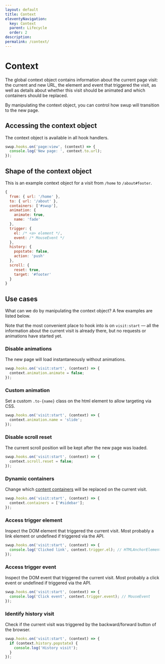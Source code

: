 ```yaml
---
layout: default
title: Context
eleventyNavigation:
  key: Context
  parent: Lifecycle
  order: 2
description:
permalink: /context/
---
```


# Context

The global context object contains information about the current page visit: the current and new
URL, the element and event that triggered the visit, as well as details about whether this visit
should be animated and which containers should be replaced.

By manipulating the context object, you can control how swup will transition to the new page.

## Accessing the context object

The context object is available in all hook handlers.

```javascript
swup.hooks.on('page:view', (context) => {
  console.log('New page: ', context.to.url);
});
```

## Shape of the context object

This is an example context object for a visit from `/home` to `/about#footer`.

```javascript
{
  from: { url: '/home' },
  to: { url: '/about' },
  containers: ['#swup'],
  animation: {
    animate: true,
    name: 'fade'
  },
  trigger: {
    el: /* <a> element */,
    event: /* MouseEvent */
  },
  history: {
    popstate: false,
    action: 'push'
  },
  scroll: {
    reset: true,
    target: '#footer'
  }
}
```

## Use cases

What can we do by manipulating the context object? A few examples are listed below.

Note that the most convenient place to hook into is on `visit:start` — all the information about the
current visit is already there, but no requests or animations have started yet.

### Disable animations

The new page will load instantaneously without animations.

```javascript
swup.hooks.on('visit:start', (context) => {
  context.animation.animate = false;
});
```

### Custom animation

Set a custom `.to-{name}` class on the html element to allow targeting via CSS.

```javascript
swup.hooks.on('visit:start', (context) => {
  context.animation.name = 'slide';
});
```

### Disable scroll reset

The current scroll position will be kept after the new page was loaded.

```javascript
swup.hooks.on('visit:start', (context) => {
  context.scroll.reset = false;
});
```

### Dynamic containers

Change which [content containers](/options/#containers) will be replaced on the current visit.

```javascript
swup.hooks.on('visit:start', (context) => {
  context.containers = ['#sidebar'];
});
```

### Access trigger element

Inspect the DOM element that triggered the current visit. Most probably a link element or undefined
if triggered via the API.

```javascript
swup.hooks.on('visit:start', (context) => {
  console.log('Clicked link', context.trigger.el); // HTMLAnchorElement
});
```

### Access trigger event

Inspect the DOM event that triggered the current visit. Most probably a click event or undefined
if triggered via the API.

```javascript
swup.hooks.on('visit:start', (context) => {
  console.log('Click event', context.trigger.event); // MouseEvent
});
```

### Identify history visit

Check if the current visit was triggered by the backward/forward button of the browser.

```javascript
swup.hooks.on('visit:start', (context) => {
  if (context.history.popstate) {
    console.log('History visit');
  }
});
```
